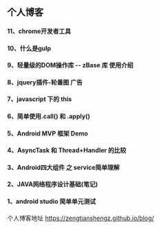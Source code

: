 ## 个人博客

#### 11、chrome开发者工具

#### 10、什么是gulp

#### 9、轻量级的DOM操作库 -- zBase 库 使用介绍

#### 8、jquery插件-轮番图 广告

#### 7、javascript 下的 this

#### 6、简单使用.call() 和 .apply()

#### 5、Android MVP 框架 Demo

#### 4、AsyncTask 和 Thread+Handler 的比较

#### 3、Android四大组件 之 service简单理解

#### 2、JAVA网络程序设计基础(笔记)

#### 1、android studio 简单单元测试


 
个人博客地址   https://zengtianshengz.github.io/blog/
